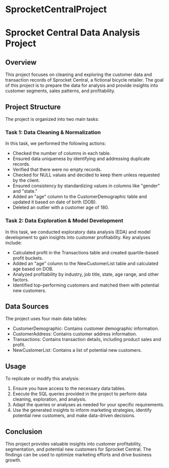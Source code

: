 # SprocketCentralProject

# Sprocket Central Data Analysis Project

## Overview

This project focuses on cleaning and exploring the customer data and transaction records of Sprocket Central, a fictional bicycle retailer. The goal of this project is to prepare the data for analysis and provide insights into customer segments, sales patterns, and profitability.

## Project Structure

The project is organized into two main tasks:

### Task 1: Data Cleaning & Normalization

In this task, we performed the following actions:

- Checked the number of columns in each table.
- Ensured data uniqueness by identifying and addressing duplicate records.
- Verified that there were no empty records.
- Checked for NULL values and decided to keep them unless requested by the client.
- Ensured consistency by standardizing values in columns like "gender" and "state."
- Added an "age" column to the CustomerDemographic table and updated it based on date of birth (DOB).
- Deleted an outlier with a customer age of 180.
  
### Task 2: Data Exploration & Model Development

In this task, we conducted exploratory data analysis (EDA) and model development to gain insights into customer profitability. Key analyses include:

- Calculated profit in the Transactions table and created quartile-based profit buckets.
- Added an "age" column to the NewCustomerList table and calculated age based on DOB.
- Analyzed profitability by industry, job title, state, age range, and other factors.
- Identified top-performing customers and matched them with potential new customers.

## Data Sources

The project uses four main data tables:

- CustomerDemographic: Contains customer demographic information.
- CustomerAddress: Contains customer address information.
- Transactions: Contains transaction details, including product sales and profit.
- NewCustomerList: Contains a list of potential new customers.

## Usage

To replicate or modify this analysis:

1. Ensure you have access to the necessary data tables.
2. Execute the SQL queries provided in the project to perform data cleaning, exploration, and analysis.
3. Adapt the queries or analyses as needed for your specific requirements.
4. Use the generated insights to inform marketing strategies, identify potential new customers, and make data-driven decisions.

## Conclusion

This project provides valuable insights into customer profitability, segmentation, and potential new customers for Sprocket Central. The findings can be used to optimize marketing efforts and drive business growth.
